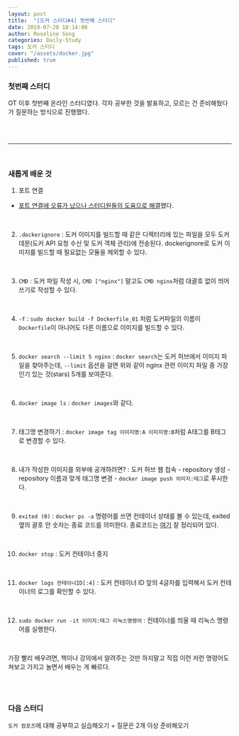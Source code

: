 ```yaml
---
layout: post
title:  "[도커 스터디#4] 첫번째 스터디"
date: 2019-07-20 18:14:00
author: Roseline Song
categories: Daily-Study
tags: 도커 스터디
cover: "/assets/docker.jpg"
published: true
---
```


### 첫번째 스터디 

OT 이후 첫번째 온라인 스터디였다. 
각자 공부한 것을 발표하고, 모르는 건 준비해뒀다가 질문하는 방식으로 진행했다. 

<br>
<br>

<hr>

<br>

### 새롭게 배운 것

1. 포트 연결 
- [포트 연결에 오류가 났으나 스터디원들의 도움으로 해결](https://roseline124.github.io/daily-study/2019/07/17/Study-190717-docker-study03.html)했다. 

<br>

2. `.dockerignore` : 도커 이미지를 빌드할 때 같은 디렉터리에 있는 파일을 모두 도커 데몬(도커 API 요청 수신 및 도커 객체 관리)에 전송된다. dockerignore로 도커 이미지를 빌드할 때 필요없는 모듈을 제외할 수 있다.

<br>

3. `CMD` : 도커 파일 작성 시, `CMD ["nginx"]` 말고도 `CMD nginx`처럼 대괄호 없이 띄어쓰기로 작성할 수 있다.  

<br>

4. `-f` : `sudo docker build -f Dockerfile_01` 처럼 도커파일의 이름이 `Dockerfile`이 아니어도 다른 이름으로 이미지를 빌드할 수 있다. 

<br>

5. `docker search --limit 5 nginx` : `docker search`는 도커 허브에서 이미지 파일을 찾아주는데, `--limit` 옵션을 걸면 위와 같이 nginx 관련 이미지 파일 중 가장 인기 있는 것(stars) 5개를 보여준다. 

<br>

6. `docker image ls` : `docker images`와 같다. 

<br>

7. 태그명 변경하기 : `docker image tag 이미지명:A 이미지명:B`처럼 A태그를 B태그로 변경할 수 있다. 

<br>

8. 내가 작성한 이미지를 외부에 공개하려면? : 도커 허브 웹 접속 - repository 생성 - repository 이름과 맞게 태그명 변경 - `docker image push 이미지:태그`로 푸시한다.

<br>

9. `exited (0)` : `docker ps -a` 명령어를 쓰면 컨테이너 상태를 볼 수 있는데, exited 옆의 괄호 안 숫자는 종료 코드를 의미한다. 종료코드는 [여기](http://blog.naver.com/PostView.nhn?blogId=alice_k106&logNo=221310477844&parentCategoryNo=&categoryNo=21&viewDate=&isShowPopularPosts=true&from=search) 잘 정리되어 있다.

<br>

10. `docker stop` : 도커 컨테이너 중지 

<br>

11. `docker logs 컨테이너ID[:4]` : 도커 컨테이너 ID 앞의 4글자를 입력해서 도커 컨테이너의 로그를 확인할 수 있다. 

<br>

12. `sudo docker run -it 이미지:태그 리눅스명령어` : 컨테이너를 띄울 때 리눅스 명령어를 실행한다.  

<br>

가장 빨리 배우려면, 책이나 강의에서 알려주는 것만 하지말고 직접 이런 저런 명령어도 쳐보고 가지고 놀면서 배우는 게 빠르다.  


<br>
<br>


### 다음 스터디 

`도커 컴포즈`에 대해 공부하고 실습해오기 + 질문은 2개 이상 준비해오기 

<br>
<br>
